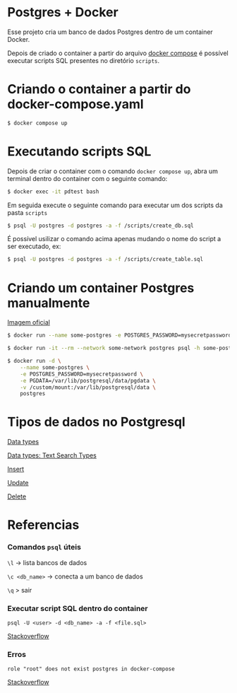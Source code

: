 # Postgres + Docker

Esse projeto cria um banco de dados Postgres dentro de um container Docker.

Depois de criado o container a partir do arquivo [docker compose](docker-compose.yaml) é possível executar scripts SQL presentes no diretório `scripts`.

# Criando o container a partir do docker-compose.yaml

```sh
$ docker compose up
```

# Executando scripts SQL

Depois de criar o container com o comando `docker compose up`, abra um terminal dentro do container com o seguinte comando:

```bash
$ docker exec -it pdtest bash
```

Em seguida execute o seguinte comando para executar um dos scripts da pasta `scripts`

```bash
$ psql -U postgres -d postgres -a -f /scripts/create_db.sql
```

É possível usilizar o comando acima apenas mudando o nome do script a ser executado, ex:


```bash
$ psql -U postgres -d postgres -a -f /scripts/create_table.sql
```

# Criando um container Postgres manualmente

[Imagem oficial](https://hub.docker.com/_/postgres)

```sh
$ docker run --name some-postgres -e POSTGRES_PASSWORD=mysecretpassword -d postgres
```

```sh
$ docker run -it --rm --network some-network postgres psql -h some-postgres -U postgres
```

```sh
$ docker run -d \
	--name some-postgres \
	-e POSTGRES_PASSWORD=mysecretpassword \
	-e PGDATA=/var/lib/postgresql/data/pgdata \
	-v /custom/mount:/var/lib/postgresql/data \
	postgres
```

# Tipos de dados no Postgresql

[Data types](https://www.postgresql.org/docs/current/datatype.html)

[Data types: Text Search Types](https://www.postgresql.org/docs/current/datatype-textsearch.html)

[Insert](https://www.postgresql.org/docs/8.1/sql-insert.html)

[Update](https://www.postgresql.org/docs/12/sql-update.html)

[Delete](https://www.postgresql.org/docs/current/sql-delete.html)


# Referencias

### Comandos `psql` úteis

`\l` -> lista bancos de dados

`\c <db_name>` -> conecta a um banco de dados

`\q` > sair

### Executar script SQL dentro do container

`psql -U <user> -d <db_name> -a -f <file.sql>`

[Stackoverflow](https://stackoverflow.com/questions/9736085/run-a-postgresql-sql-file-using-command-line-arguments)


### Erros

`role "root" does not exist postgres in docker-compose`

[Stackoverflow](https://stackoverflow.com/questions/60193781/postgres-with-docker-compose-gives-fatal-role-root-does-not-exist-error)
